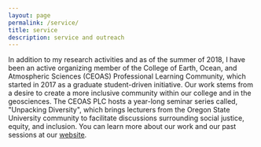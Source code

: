 ```yaml
---
layout: page
permalink: /service/
title: service
description: service and outreach
---
```


In addition to my research activities and as of the summer of 2018, I have been an active organizing member of the College of Earth, Ocean, and Atmospheric Sciences (CEOAS) Professional Learning Community, which started in 2017 as a graduate student-driven initiative. Our work stems from a desire to create a more inclusive community within our college and in the geosciences. The CEOAS PLC hosts a year-long seminar series called, "Unpacking Diversity", which brings lecturers from the Oregon State University community to facilitate discussions surrounding social justice, equity, and inclusion. You can learn more about our work and our past sessions at our [website](https://unpackingdiversity.wixsite.com/CEOAS).

